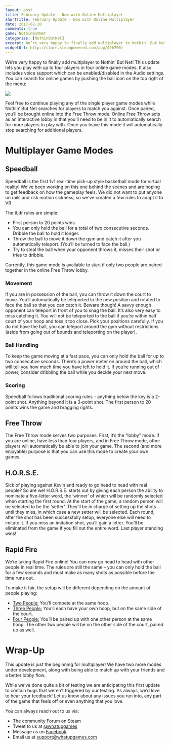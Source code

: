 ```yaml
---
layout: post
title: February Update - Now with Online Multiplayer
shortTitle: February Update - Now with Online Multiplayer
date: 2017-02-18
comments: true
game: NothinButNet
categories: [NothinButNet]
excerpt: We’re very happy to finally add multiplayer to Nothin’ But Net! This update lets you play with up to four players in four online game modes. It also includes voice support which can be...
widgetUrl: http://store.steampowered.com/app/496790/
---
```


We’re very happy to finally add multiplayer to Nothin’ But Net! This update lets you play with up to four players in four online game modes. It also includes voice support which can be enabled/disabled in the Audio settings.
You can search for online games by pushing the ball icon on the top right of the menu:

<img src="{{site.base}}/NothinButNet/2017-02-18/post.png" class="img-responsive img-thumbnail" />

Feel free to continue playing any of the single player game modes while Nothin’ But Net searches for players to match you against. Once paired, you’ll be brought online into the Free Throw mode. Online Free Throw acts as an interactive lobby in that you’ll need to be in it to automatically search for more players to play with. Once you leave this mode it will automatically stop searching for additional players. 

<h1>Multiplayer Game Modes</h1>

<h2>Speedball</h2>
Speedball is the first 1v1 real-time pick-up style basketball mode for virtual reality! We’ve been working on this one behind the scenes and are hoping to get feedback on how the gameplay feels. We did not want to put anyone on rails and risk motion sickness, so we’ve created a few rules to adapt it to VR. 

The tl;dr rules are simple:

<ul>
    <li>First person to 20 points wins.</li>
    <li>You can only hold the ball for a total of two consecutive seconds. Dribble the ball to hold it longer.</li>
    <li>Throw the ball to move it down the gym and catch it after you automatically teleport. (You’ll be turned to face the ball.)</li>
    <li>Try to steal the ball when your opponent throws it, misses their shot or tries to dribble.</li>
</ul>

Currently, this game mode is available to start if only two people are paired together in the online Free Throw lobby.

<h3>Movement</h3>
If you are in possession of the ball, you can throw it down the court to move. You’ll automatically be teleported to the new position and rotated to face the ball so that you can catch it. Beware though! A savvy enough opponent can teleport in front of you to snag the ball. It’s also very easy to miss catching it. You will not be teleported to the ball if you’re within half court of your hoop and toss it too close. Pick your positions carefully.
If you do not have the ball, you can teleport around the gym without restrictions (aside from going out of bounds and teleporting on the player). 

<h3>Ball Handling</h3>
To keep the game moving at a fast pace, you can only hold the ball for up to two consecutive seconds. There’s a power meter on around the ball, which will tell you how much time you have left to hold it. If you’re running out of power, consider dribbling the ball while you decide your next move. 

<h3>Scoring</h3>
Speedball follows traditional scoring rules – anything below the key is a 2-point shot. Anything beyond it is a 3-point shot. The first person to 20 points wins the game and bragging rights. 

<h2>Free Throw</h2>
The Free Throw mode serves two purposes. First, it’s the “lobby” mode. If you are online, have less than four players, and in Free Throw mode, other players will automatically be able to join your game. The second (and more enjoyable) purpose is that you can use this mode to create your own games. 

<h2>H.O.R.S.E.</h2>
Sick of playing against Kevin and ready to go head to head with real people? So are we! H.O.R.S.E. starts out by giving each person the ability to nominate a five-letter word, the ‘winner’ of which will be randomly selected when starting the first round. At the start of the game, a random person will be selected to be the ‘setter’. They’ll be in charge of setting up the shots until they miss, in which case a new setter will be selected. Each round, after the shot has been successfully setup, everyone else will need to imitate it. If you miss an imitation shot, you’ll gain a letter. You’ll be eliminated from the game if you fill out the entire word. Last player standing wins! 

<h2>Rapid Fire</h2>
We’re taking Rapid Fire online! You can now go head to head with other people in real time. The rules are still the same – you can only hold the ball for a few seconds and must make as many shots as possible before the time runs out. 

To make it fair, the setup will be different depending on the amount of people playing:

<ul>
    <li><u>Two People:</u> You’ll compete at the same hoop.</li>
    <li><u>Three People:</u> You’ll each have your own hoop, but on the same side of the court.</li>
    <li><u>Four People:</u> You’ll be paired up with one other person at the same hoop. The other two people will be on the other side of the court, paired up as well.</li>
</ul>

<h1>Wrap-Up</h1>
This update is just the beginning for multiplayer! We have two more modes under development, along with being able to match up with your friends and a better lobby flow. 

While we’ve done quite a bit of testing we are anticipating this first update to contain bugs that weren’t triggered by our testing. As always, we’d love to hear your feedback! Let us know about any issues you run into, any part of the game that feels off or even anything that you love.  

You can always reach out to us via: 

<ul>
    <li>The community Forum on Steam</li>
    <li>Tweet to us at <a href="https://twitter.com/whatupgames">@whatupgames</a></li>
    <li>Message us on <a href="https://www.facebook.com/whatupgames/">Facebook</a></li>
    <li>Email us at <a href="mailto:support@whatupgames.com">support@whatupgames.com</a></li>
</ul>

